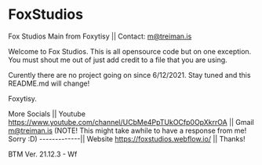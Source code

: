 # FoxStudios
Fox Studios Main from Foxytisy || Contact: m@treiman.is


Welcome to Fox Studios. This is all opensource code but on one exception. You must shout me out of just add credit to a file that you are using.

Curently there are no project going on since 6/12/2021.
Stay tuned and this README.md will change!


Foxytisy.

More Socials || Youtube https://www.youtube.com/channel/UCbMe4PpTUkOCfp0OpXkrrOA || Gmail m@treiman.is (NOTE! This might take awhile to have a response from me! Sorry :D)
-------------|| Website https://foxstudios.webflow.io/ || Thanks!







BTM Ver. 21.12.3 - Wf
